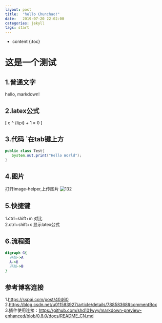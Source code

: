 ```yaml
---
layout: post
title:  "hello Chunchao!"
date:   2019-07-20 22:02:00
categories: jekyll
tags: start
---
```


* content
{:toc}

# 这是一个测试

## 1.普通文字
hello, markdown!


## 2.latex公式
\[
e ^ {i\pi} + 1 = 0
\]


## 3.代码  `在tab键上方

```java
public class Test{
   System.out.print("Hello World");
}
```


## 4.图片
打开image-helper,上传图片
![132](https://i.loli.net/2019/07/20/5d331d8670bb142618.png)


## 5.快捷键
1.ctrl+shift+m 对比\
2.ctrl+shift+x 显示latex公式


## 6.流程图
```dot
digraph G{
  开始->A
  A->B
  开始->B
}
```

## 参考博客连接
1.https://sspai.com/post/40460
2.https://blog.csdn.net/u011583927/article/details/78858368#commentBox
3.插件使用连接：https://github.com/shd101wyy/markdown-preview-enhanced/blob/0.8.0/docs/README_CN.md
